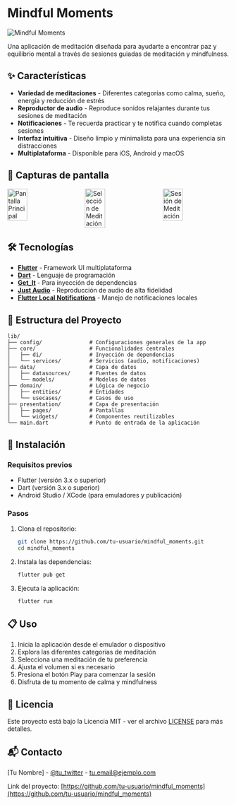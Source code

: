 # Mindful Moments

![Mindful Moments](https://via.placeholder.com/800x400?text=Mindful+Moments+App)

Una aplicación de meditación diseñada para ayudarte a encontrar paz y equilibrio mental a través de sesiones guiadas de meditación y mindfulness.

## ✨ Características

- **Variedad de meditaciones** - Diferentes categorías como calma, sueño, energía y reducción de estrés
- **Reproductor de audio** - Reproduce sonidos relajantes durante tus sesiones de meditación
- **Notificaciones** - Te recuerda practicar y te notifica cuando completas sesiones
- **Interfaz intuitiva** - Diseño limpio y minimalista para una experiencia sin distracciones
- **Multiplataforma** - Disponible para iOS, Android y macOS

## 📱 Capturas de pantalla

<div style="display: flex; justify-content: space-between;">
    <img src="https://via.placeholder.com/250x500?text=Pantalla+Principal" width="30%" alt="Pantalla Principal">
    <img src="https://via.placeholder.com/250x500?text=Selección+de+Meditación" width="30%" alt="Selección de Meditación">
    <img src="https://via.placeholder.com/250x500?text=Sesión+de+Meditación" width="30%" alt="Sesión de Meditación">
</div>

## 🛠️ Tecnologías

- **[Flutter](https://flutter.dev/)** - Framework UI multiplataforma
- **[Dart](https://dart.dev/)** - Lenguaje de programación
- **[Get_It](https://pub.dev/packages/get_it)** - Para inyección de dependencias
- **[Just Audio](https://pub.dev/packages/just_audio)** - Reproducción de audio de alta fidelidad
- **[Flutter Local Notifications](https://pub.dev/packages/flutter_local_notifications)** - Manejo de notificaciones locales

## 📂 Estructura del Proyecto

```
lib/
├── config/               # Configuraciones generales de la app
├── core/                 # Funcionalidades centrales
│   ├── di/               # Inyección de dependencias
│   └── services/         # Servicios (audio, notificaciones)
├── data/                 # Capa de datos
│   ├── datasources/      # Fuentes de datos
│   └── models/           # Modelos de datos
├── domain/               # Lógica de negocio
│   ├── entities/         # Entidades
│   └── usecases/         # Casos de uso
├── presentation/         # Capa de presentación
│   ├── pages/            # Pantallas
│   └── widgets/          # Componentes reutilizables
└── main.dart             # Punto de entrada de la aplicación
```

## 🚀 Instalación

### Requisitos previos

- Flutter (versión 3.x o superior)
- Dart (versión 3.x o superior)
- Android Studio / XCode (para emuladores y publicación)

### Pasos

1. Clona el repositorio:
   ```bash
   git clone https://github.com/tu-usuario/mindful_moments.git
   cd mindful_moments
   ```

2. Instala las dependencias:
   ```bash
   flutter pub get
   ```

3. Ejecuta la aplicación:
   ```bash
   flutter run
   ```

## 📋 Uso

1. Inicia la aplicación desde el emulador o dispositivo
2. Explora las diferentes categorías de meditación
3. Selecciona una meditación de tu preferencia
4. Ajusta el volumen si es necesario
5. Presiona el botón Play para comenzar la sesión
6. Disfruta de tu momento de calma y mindfulness

## 📄 Licencia

Este proyecto está bajo la Licencia MIT - ver el archivo [LICENSE](LICENSE) para más detalles.

## 📬 Contacto

[Tu Nombre] - [@tu_twitter](https://twitter.com/tu_twitter) - tu.email@ejemplo.com

Link del proyecto: [https://github.com/tu-usuario/mindful_moments](https://github.com/tu-usuario/mindful_moments)
